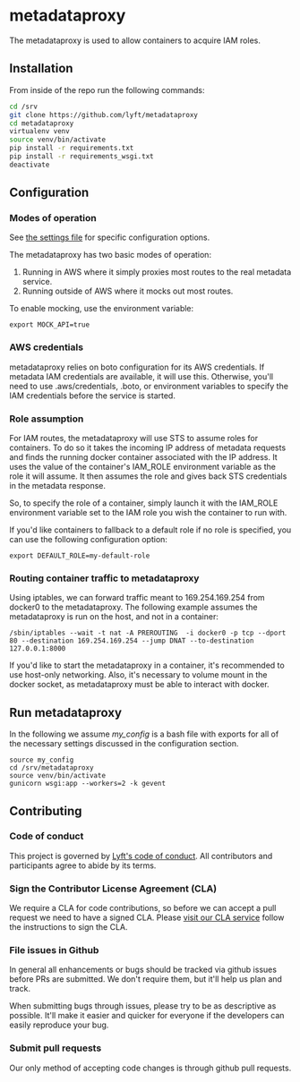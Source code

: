 # metadataproxy

The metadataproxy is used to allow containers to acquire IAM roles.

## Installation

From inside of the repo run the following commands:

```bash
cd /srv
git clone https://github.com/lyft/metadataproxy
cd metadataproxy
virtualenv venv
source venv/bin/activate
pip install -r requirements.txt
pip install -r requirements_wsgi.txt
deactivate
```

## Configuration

### Modes of operation

See [the settings file](https://github.com/lyft/metadataproxy/blob/master/metadataproxy/settings.py)
for specific configuration options.

The metadataproxy has two basic modes of operation:

1. Running in AWS where it simply proxies most routes to the real metadata
   service.
2. Running outside of AWS where it mocks out most routes.

To enable mocking, use the environment variable:

```
export MOCK_API=true
```

### AWS credentials

metadataproxy relies on boto configuration for its AWS credentials. If metadata
IAM credentials are available, it will use this. Otherwise, you'll need to use
.aws/credentials, .boto, or environment variables to specify the IAM
credentials before the service is started.

### Role assumption

For IAM routes, the metadataproxy will use STS to assume roles for containers.
To do so it takes the incoming IP address of metadata requests and finds the
running docker container associated with the IP address. It uses the value of
the container's IAM_ROLE environment variable as the role it will assume. It
then assumes the role and gives back STS credentials in the metadata response.

So, to specify the role of a container, simply launch it with the IAM_ROLE
environment variable set to the IAM role you wish the container to run with.

If you'd like containers to fallback to a default role if no role is specified,
you can use the following configuration option:

```
export DEFAULT_ROLE=my-default-role
```

### Routing container traffic to metadataproxy

Using iptables, we can forward traffic meant to 169.254.169.254 from docker0 to
the metadataproxy. The following example assumes the metadataproxy is run on
the host, and not in a container:

```
/sbin/iptables --wait -t nat -A PREROUTING  -i docker0 -p tcp --dport 80 --destination 169.254.169.254 --jump DNAT --to-destination 127.0.0.1:8000
```

If you'd like to start the metadataproxy in a container, it's recommended to
use host-only networking. Also, it's necessary to volume mount in the docker
socket, as metadataproxy must be able to interact with docker.

## Run metadataproxy

In the following we assume _my\_config_ is a bash file with exports for all of
the necessary settings discussed in the configuration section.

```
source my_config
cd /srv/metadataproxy
source venv/bin/activate
gunicorn wsgi:app --workers=2 -k gevent
```

## Contributing

### Code of conduct

This project is governed by [Lyft's code of
conduct](https://github.com/lyft/code-of-conduct).
All contributors and participants agree to abide by its terms.

### Sign the Contributor License Agreement (CLA)

We require a CLA for code contributions, so before we can accept a pull request
we need to have a signed CLA. Please [visit our CLA
service](https://oss.lyft.com/cla)
follow the instructions to sign the CLA.

### File issues in Github

In general all enhancements or bugs should be tracked via github issues before
PRs are submitted. We don't require them, but it'll help us plan and track.

When submitting bugs through issues, please try to be as descriptive as
possible. It'll make it easier and quicker for everyone if the developers can
easily reproduce your bug.

### Submit pull requests

Our only method of accepting code changes is through github pull requests.
